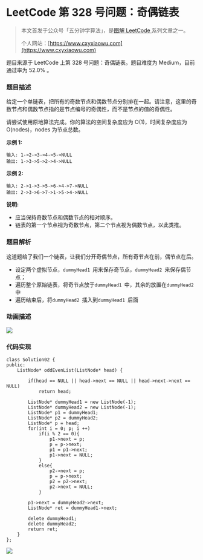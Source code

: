# LeetCode 第 328 号问题：奇偶链表

> 本文首发于公众号「五分钟学算法」，是[图解 LeetCode ](<https://github.com/MisterBooo/LeetCodeAnimation>)系列文章之一。
>
> 个人网站：[https://www.cxyxiaowu.com](https://www.cxyxiaowu.com)

题目来源于 LeetCode 上第 328 号问题：奇偶链表。题目难度为 Medium，目前通过率为 52.0% 。

### 题目描述

给定一个单链表，把所有的奇数节点和偶数节点分别排在一起。请注意，这里的奇数节点和偶数节点指的是节点编号的奇偶性，而不是节点的值的奇偶性。

请尝试使用原地算法完成。你的算法的空间复杂度应为 O(1)，时间复杂度应为 O(nodes)，nodes 为节点总数。

**示例 1:**

```
输入: 1->2->3->4->5->NULL
输出: 1->3->5->2->4->NULL
```

**示例 2:**

```
输入: 2->1->3->5->6->4->7->NULL 
输出: 2->3->6->7->1->5->4->NULL
```

**说明:**

- 应当保持奇数节点和偶数节点的相对顺序。
- 链表的第一个节点视为奇数节点，第二个节点视为偶数节点，以此类推。

### 题目解析

这道题给了我们一个链表，让我们分开奇偶节点，所有奇节点在前，偶节点在后。

* 设定两个虚拟节点，`dummyHead1 `用来保存奇节点，`dummyHead2 `来保存偶节点；
* 遍历整个原始链表，将奇节点放于`dummyHead1 `中，其余的放置在`dummyHead2 `中
* 遍历结束后，将`dummyHead2 `插入到`dummyHead1 `后面

### 动画描述

![](https://blog-1257126549.cos.ap-guangzhou.myqcloud.com/blog/xh0aj.gif)

### 代码实现

```
class Solution02 {
public:
    ListNode* oddEvenList(ListNode* head) {

        if(head == NULL || head->next == NULL || head->next->next == NULL)
            return head;

        ListNode* dummyHead1 = new ListNode(-1);
        ListNode* dummyHead2 = new ListNode(-1);
        ListNode* p1 = dummyHead1;
        ListNode* p2 = dummyHead2;
        ListNode* p = head;
        for(int i = 0; p; i ++)
            if(i % 2 == 0){
                p1->next = p;
                p = p->next;
                p1 = p1->next;
                p1->next = NULL;
            }
            else{
                p2->next = p;
                p = p->next;
                p2 = p2->next;
                p2->next = NULL;
            }

        p1->next = dummyHead2->next;
        ListNode* ret = dummyHead1->next;

        delete dummyHead1;
        delete dummyHead2;
        return ret;
    }
};
```





![](https://blog-1257126549.cos.ap-guangzhou.myqcloud.com/blog/ro88e.png)